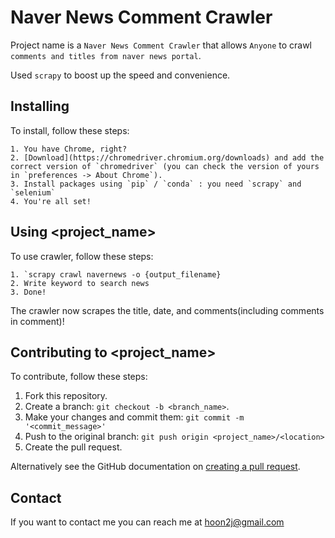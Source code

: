 # Naver News Comment Crawler

Project name is a `Naver News Comment Crawler` that allows `Anyone` to crawl `comments and titles from naver news portal`.

Used `scrapy` to boost up the speed and convenience.

## Installing

To install, follow these steps:

```
1. You have Chrome, right?
2. [Download](https://chromedriver.chromium.org/downloads) and add the correct version of `chromedriver` (you can check the version of yours in `preferences -> About Chrome`).
3. Install packages using `pip` / `conda` : you need `scrapy` and `selenium`
4. You're all set!
```

## Using <project_name>

To use crawler, follow these steps:

```
1. `scrapy crawl navernews -o {output_filename}
2. Write keyword to search news
3. Done!
```
The crawler now scrapes the title, date, and comments(including comments in comment)!

## Contributing to <project_name>
<!--- If your README is long or you have some specific process or steps you want contributors to follow, consider creating a separate CONTRIBUTING.md file--->
To contribute, follow these steps:

1. Fork this repository.
2. Create a branch: `git checkout -b <branch_name>`.
3. Make your changes and commit them: `git commit -m '<commit_message>'`
4. Push to the original branch: `git push origin <project_name>/<location>`
5. Create the pull request.

Alternatively see the GitHub documentation on [creating a pull request](https://help.github.com/en/github/collaborating-with-issues-and-pull-requests/creating-a-pull-request).

## Contact

If you want to contact me you can reach me at hoon2j@gmail.com
